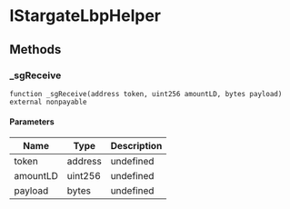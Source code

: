# IStargateLbpHelper









## Methods

### _sgReceive

```solidity
function _sgReceive(address token, uint256 amountLD, bytes payload) external nonpayable
```





#### Parameters

| Name | Type | Description |
|---|---|---|
| token | address | undefined |
| amountLD | uint256 | undefined |
| payload | bytes | undefined |




